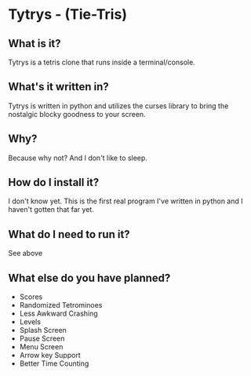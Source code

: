Tytrys - (Tie-Tris)
===================

What is it?
-----------
Tytrys is a tetris clone that runs inside a terminal/console.

What's it written in?
---------------------
Tytrys is written in python and utilizes the curses library to bring the nostalgic blocky goodness to your screen.

Why?
----
Because why not? And I don't like to sleep.

How do I install it?
--------------------
I don't know yet. This is the first real program I've written in python and I haven't gotten that far yet.

What do I need to run it?
-------------------------
See above

What else do you have planned?
------------------------------
* Scores
* Randomized Tetrominoes
* Less Awkward Crashing
* Levels
* Splash Screen
* Pause Screen
* Menu Screen
* Arrow key Support
* Better Time Counting



